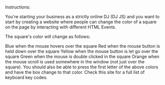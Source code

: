 Instructions:

You're starting your business as a strictly online DJ (DJ JS) and you want to start by creating a website where people can change the color of a square on the page by interacting with different HTML Events.

The square's color will change as follows:

Blue when the mouse hovers over the square
Red when the mouse button is held down over the square
Yellow when the mouse button is let go over the square
Green when the mouse is double clicked in the square
Orange when the mouse scroll is used somewhere in the window (not just over the square).
You should also be able to press the first letter of the above colors and have the box change to that color. Check this site for a full list of keyboard key codes.